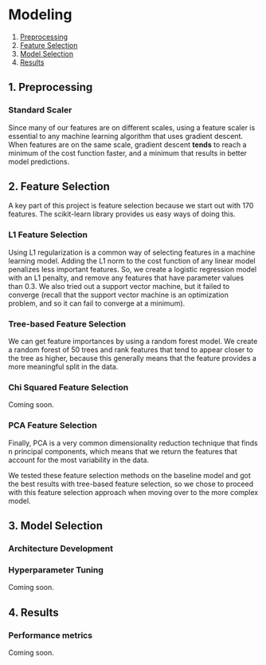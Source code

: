 # Modeling

1. [Preprocessing](#prep)
2. [Feature Selection](#feat_select)
3. [Model Selection](#model_select)
4. [Results](#res)

<a name = "prep"></a>
## 1. Preprocessing
### Standard Scaler
Since many of our features are on different scales, using a feature scaler is
essential to any machine learning algorithm that uses gradient descent. When
features are on the same scale, gradient descent **tends** to reach a minimum
of the cost function faster, and a minimum that results in better model
predictions.

<a name = "feat_select"></a>
## 2. Feature Selection
A key part of this project is feature selection because we start out with 170
features. The scikit-learn library provides us easy ways of doing this.
### L1 Feature Selection
Using L1 regularization is a common way of selecting features in a machine learning
model. Adding the L1 norm to the cost function of any linear model penalizes less
important features. So, we create a logistic regression model with an L1 penalty,
and remove any features that have parameter values than 0.3. We also tried out
a support vector machine, but it failed to converge (recall that the support
vector machine is an optimization problem, and so it can fail to converge at a
minimum).
### Tree-based Feature Selection
We can get feature importances by using a random forest model. We create a
random forest of 50 trees and rank features that tend to appear closer to the
tree as higher, because this generally means that the feature provides a more
meaningful split in the data.
### Chi Squared Feature Selection
Coming soon.
### PCA Feature Selection
Finally, PCA is a very common dimensionality reduction technique that finds
n principal components, which means that we return the features that account
for the most variability in the data.

We tested these feature selection methods on the baseline model and got the best
results with tree-based feature selection, so we chose to proceed with this
feature selection approach when moving over to the more complex model.
<a name = "model_select"></a>
## 3. Model Selection
### Architecture Development
### Hyperparameter Tuning
Coming soon.

<a name = "res"></a>
## 4. Results
### Performance metrics
Coming soon.
